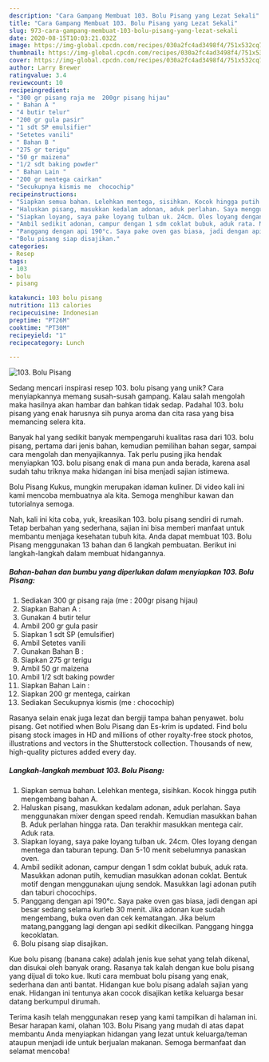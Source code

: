 ```yaml
---
description: "Cara Gampang Membuat 103. Bolu Pisang yang Lezat Sekali"
title: "Cara Gampang Membuat 103. Bolu Pisang yang Lezat Sekali"
slug: 973-cara-gampang-membuat-103-bolu-pisang-yang-lezat-sekali
date: 2020-08-15T10:03:21.032Z
image: https://img-global.cpcdn.com/recipes/030a2fc4ad3498f4/751x532cq70/103-bolu-pisang-foto-resep-utama.jpg
thumbnail: https://img-global.cpcdn.com/recipes/030a2fc4ad3498f4/751x532cq70/103-bolu-pisang-foto-resep-utama.jpg
cover: https://img-global.cpcdn.com/recipes/030a2fc4ad3498f4/751x532cq70/103-bolu-pisang-foto-resep-utama.jpg
author: Larry Brewer
ratingvalue: 3.4
reviewcount: 10
recipeingredient:
- "300 gr pisang raja me  200gr pisang hijau"
- " Bahan A "
- "4 butir telur"
- "200 gr gula pasir"
- "1 sdt SP emulsifier"
- "Setetes vanili"
- " Bahan B "
- "275 gr terigu"
- "50 gr maizena"
- "1/2 sdt baking powder"
- " Bahan Lain "
- "200 gr mentega cairkan"
- "Secukupnya kismis me  chocochip"
recipeinstructions:
- "Siapkan semua bahan. Lelehkan mentega, sisihkan. Kocok hingga putih mengembang bahan A."
- "Haluskan pisang, masukkan kedalam adonan, aduk perlahan. Saya menggunakan mixer dengan speed rendah. Kemudian masukkan bahan B. Aduk perlahan hingga rata. Dan terakhir masukkan mentega cair. Aduk rata."
- "Siapkan loyang, saya pake loyang tulban uk. 24cm. Oles loyang dengan mentega dan taburan tepung. Dan 5-10 menit sebelumnya panaskan oven."
- "Ambil sedikit adonan, campur dengan 1 sdm coklat bubuk, aduk rata. Masukkan adonan putih, kemudian masukkan adonan coklat. Bentuk motif dengan menggunakan ujung sendok. Masukkan lagi adonan putih dan taburi chocochips."
- "Panggang dengan api 190°c. Saya pake oven gas biasa, jadi dengan api besar sedang selama kurleb 30 menit. Jika adonan kue sudah mengembang, buka oven dan cek kematangan. Jika belum matang,panggang lagi dengan api sedikit dikecilkan. Panggang hingga kecoklatan."
- "Bolu pisang siap disajikan."
categories:
- Resep
tags:
- 103
- bolu
- pisang

katakunci: 103 bolu pisang 
nutrition: 113 calories
recipecuisine: Indonesian
preptime: "PT26M"
cooktime: "PT30M"
recipeyield: "1"
recipecategory: Lunch

---
```



![103. Bolu Pisang](https://img-global.cpcdn.com/recipes/030a2fc4ad3498f4/751x532cq70/103-bolu-pisang-foto-resep-utama.jpg)

Sedang mencari inspirasi resep 103. bolu pisang yang unik? Cara menyiapkannya memang susah-susah gampang. Kalau salah mengolah maka hasilnya akan hambar dan bahkan tidak sedap. Padahal 103. bolu pisang yang enak harusnya sih punya aroma dan cita rasa yang bisa memancing selera kita.

Banyak hal yang sedikit banyak mempengaruhi kualitas rasa dari 103. bolu pisang, pertama dari jenis bahan, kemudian pemilihan bahan segar, sampai cara mengolah dan menyajikannya. Tak perlu pusing jika hendak menyiapkan 103. bolu pisang enak di mana pun anda berada, karena asal sudah tahu triknya maka hidangan ini bisa menjadi sajian istimewa.

Bolu Pisang Kukus, mungkin merupakan idaman kuliner. Di video kali ini kami mencoba membuatnya ala kita. Semoga menghibur kawan dan tutorialnya semoga.


Nah, kali ini kita coba, yuk, kreasikan 103. bolu pisang sendiri di rumah. Tetap berbahan yang sederhana, sajian ini bisa memberi manfaat untuk membantu menjaga kesehatan tubuh kita. Anda dapat membuat 103. Bolu Pisang menggunakan 13 bahan dan 6 langkah pembuatan. Berikut ini langkah-langkah dalam membuat hidangannya.

<!--inarticleads1-->

##### Bahan-bahan dan bumbu yang diperlukan dalam menyiapkan 103. Bolu Pisang:

1. Sediakan 300 gr pisang raja (me : 200gr pisang hijau)
1. Siapkan  Bahan A :
1. Gunakan 4 butir telur
1. Ambil 200 gr gula pasir
1. Siapkan 1 sdt SP (emulsifier)
1. Ambil Setetes vanili
1. Gunakan  Bahan B :
1. Siapkan 275 gr terigu
1. Ambil 50 gr maizena
1. Ambil 1/2 sdt baking powder
1. Siapkan  Bahan Lain :
1. Siapkan 200 gr mentega, cairkan
1. Sediakan Secukupnya kismis (me : chocochip)


Rasanya selain enak juga lezat dan bergiji tampa bahan penyawet. bolu pisang. Get notified when Bolu Pisang dan Es-krim is updated. Find bolu pisang stock images in HD and millions of other royalty-free stock photos, illustrations and vectors in the Shutterstock collection. Thousands of new, high-quality pictures added every day. 

<!--inarticleads2-->

##### Langkah-langkah membuat 103. Bolu Pisang:

1. Siapkan semua bahan. Lelehkan mentega, sisihkan. Kocok hingga putih mengembang bahan A.
1. Haluskan pisang, masukkan kedalam adonan, aduk perlahan. Saya menggunakan mixer dengan speed rendah. Kemudian masukkan bahan B. Aduk perlahan hingga rata. Dan terakhir masukkan mentega cair. Aduk rata.
1. Siapkan loyang, saya pake loyang tulban uk. 24cm. Oles loyang dengan mentega dan taburan tepung. Dan 5-10 menit sebelumnya panaskan oven.
1. Ambil sedikit adonan, campur dengan 1 sdm coklat bubuk, aduk rata. Masukkan adonan putih, kemudian masukkan adonan coklat. Bentuk motif dengan menggunakan ujung sendok. Masukkan lagi adonan putih dan taburi chocochips.
1. Panggang dengan api 190°c. Saya pake oven gas biasa, jadi dengan api besar sedang selama kurleb 30 menit. Jika adonan kue sudah mengembang, buka oven dan cek kematangan. Jika belum matang,panggang lagi dengan api sedikit dikecilkan. Panggang hingga kecoklatan.
1. Bolu pisang siap disajikan.


Kue bolu pisang (banana cake) adalah jenis kue sehat yang telah dikenal, dan disukai oleh banyak orang. Rasanya tak kalah dengan kue bolu pisang yang dijual di toko kue. Ikuti cara membuat bolu pisang yang enak, sederhana dan anti bantat. Hidangan kue bolu pisang adalah sajian yang enak. Hidangan ini tentunya akan cocok disajikan ketika keluarga besar datang berkumpul dirumah. 

Terima kasih telah menggunakan resep yang kami tampilkan di halaman ini. Besar harapan kami, olahan 103. Bolu Pisang yang mudah di atas dapat membantu Anda menyiapkan hidangan yang lezat untuk keluarga/teman ataupun menjadi ide untuk berjualan makanan. Semoga bermanfaat dan selamat mencoba!
